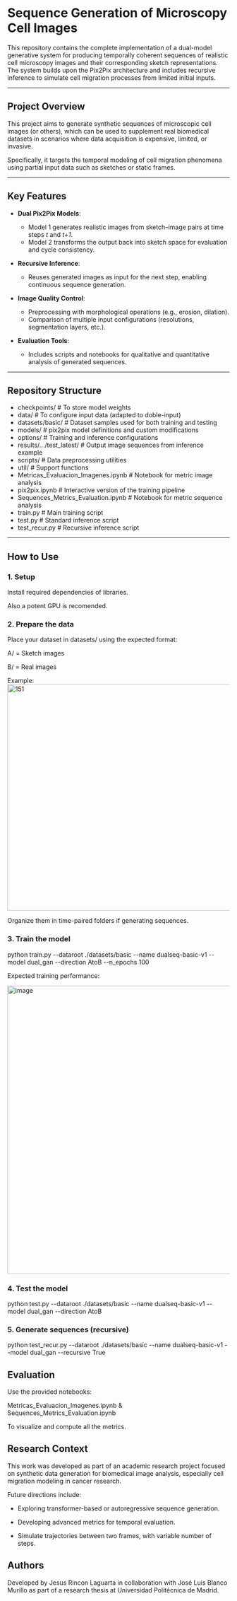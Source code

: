 # Sequence Generation of Microscopy Cell Images

This repository contains the complete implementation of a dual-model generative system for producing temporally coherent sequences of realistic cell microscopy images and their corresponding sketch representations. The system builds upon the Pix2Pix architecture and includes recursive inference to simulate cell migration processes from limited initial inputs.

---

## Project Overview

This project aims to generate synthetic sequences of microscopic cell images (or others), which can be used to supplement real biomedical datasets in scenarios where data acquisition is expensive, limited, or invasive.

Specifically, it targets the temporal modeling of cell migration phenomena using partial input data such as sketches or static frames.

---

## Key Features

- **Dual Pix2Pix Models**: 
  - Model 1 generates realistic images from sketch–image pairs at time steps *t* and *t+1*.
  - Model 2 transforms the output back into sketch space for evaluation and cycle consistency.

- **Recursive Inference**:
  - Reuses generated images as input for the next step, enabling continuous sequence generation.

- **Image Quality Control**:
  - Preprocessing with morphological operations (e.g., erosion, dilation).
  - Comparison of multiple input configurations (resolutions, segmentation layers, etc.).

- **Evaluation Tools**:
  - Includes scripts and notebooks for qualitative and quantitative analysis of generated sequences.

---

## Repository Structure

 - checkpoints/ # To store model weights
 - data/ # To configure input data (adapted to doble-input)
 - datasets/basic/ # Dataset samples used for both training and testing
 - models/ # pix2pix model definitions and custom modifications
 - options/ # Training and inference configurations
 - results/.../test_latest/ # Output image sequences from inference example
 - scripts/ # Data preprocessing utilities
 - util/ # Support functions
 - Metricas_Evaluacion_Imagenes.ipynb # Notebook for metric image analysis
 - pix2pix.ipynb # Interactive version of the training pipeline
 - Sequences_Metrics_Evaluation.ipynb # Notebook for metric sequence analysis
 - train.py # Main training script
 - test.py # Standard inference script
 - test_recur.py # Recursive inference script

---

## How to Use

### 1. Setup

Install required dependencies of libraries.

Also a potent GPU is recomended.

### 2. Prepare the data

Place your dataset in datasets/ using the expected format:

A/ = Sketch images

B/ = Real images

Example: 
<img width="1024" height="512" alt="151" src="https://github.com/user-attachments/assets/16a745e0-7820-4d15-9760-ae9d70db5236" />


Organize them in time-paired folders if generating sequences.

### 3. Train the model
python train.py --dataroot ./datasets/basic --name dualseq-basic-v1 --model dual_gan --direction AtoB --n_epochs 100

Expected training performance:

<img width="651" height="652" alt="image" src="https://github.com/user-attachments/assets/8aaecaa8-c400-4f2d-b89c-f0e3d6d58ae8" />

### 4. Test the model
python test.py --dataroot ./datasets/basic --name dualseq-basic-v1 --model dual_gan --direction AtoB

### 5. Generate sequences (recursive)
python test_recur.py --dataroot ./datasets/basic --name dualseq-basic-v1 --model dual_gan --recursive True


## Evaluation

Use the provided notebooks:

Metricas_Evaluacion_Imagenes.ipynb & Sequences_Metrics_Evaluation.ipynb

To visualize and compute all the metrics.

## Research Context

This work was developed as part of an academic research project focused on synthetic data generation for biomedical image analysis, especially cell migration modeling in cancer research.

Future directions include:

 - Exploring transformer-based or autoregressive sequence generation.

 - Developing advanced metrics for temporal evaluation.

 - Simulate trajectories between two frames, with variable number of steps.


## Authors

Developed by Jesus Rincon Laguarta in collaboration with José Luis Blanco Murillo as part of a research thesis at Universidad Politécnica de Madrid.
